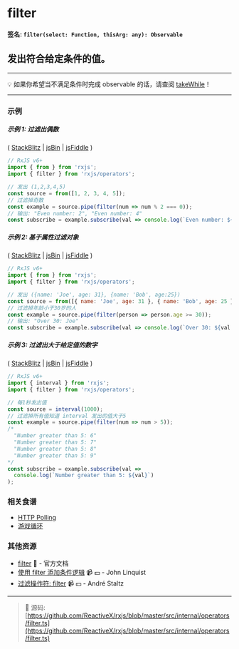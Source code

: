 # filter

#### 签名: `filter(select: Function, thisArg: any): Observable`

## 发出符合给定条件的值。

---

:bulb: 如果你希望当不满足条件时完成 observable 的话，请查阅 [takeWhile](takewhile.md)！

---

### 示例

##### 示例 1: 过滤出偶数

( [StackBlitz](https://stackblitz.com/edit/typescript-4g4cys?file=index.ts&devtoolsheight=100) | [jsBin](http://jsbin.com/vafogoluye/1/edit?js,console) |
[jsFiddle](https://jsfiddle.net/btroncone/tkz0fuy2/) )

```js
// RxJS v6+
import { from } from 'rxjs';
import { filter } from 'rxjs/operators';

// 发出 (1,2,3,4,5)
const source = from([1, 2, 3, 4, 5]);
// 过滤掉奇数
const example = source.pipe(filter(num => num % 2 === 0));
// 输出: "Even number: 2", "Even number: 4"
const subscribe = example.subscribe(val => console.log(`Even number: ${val}`));
```

##### 示例 2: 基于属性过滤对象

( [StackBlitz](https://stackblitz.com/edit/typescript-n73fsn?file=index.ts&devtoolsheight=100) | [jsBin](http://jsbin.com/qihagaxuso/1/edit?js,console) |
[jsFiddle](https://jsfiddle.net/btroncone/yjdsoug1/) )

```js
// RxJS v6+
import { from } from 'rxjs';
import { filter } from 'rxjs/operators';

// 发出 ({name: 'Joe', age: 31}, {name: 'Bob', age:25})
const source = from([{ name: 'Joe', age: 31 }, { name: 'Bob', age: 25 }]);
// 过滤掉年龄小于30岁的人
const example = source.pipe(filter(person => person.age >= 30));
// 输出: "Over 30: Joe"
const subscribe = example.subscribe(val => console.log(`Over 30: ${val.name}`));
```

##### 示例 3: 过滤出大于给定值的数字

( [StackBlitz](https://stackblitz.com/edit/typescript-eyvvfu?file=index.ts&devtoolsheight=100) | [jsBin](http://jsbin.com/rakabaheyu/1/edit?js,console) |
[jsFiddle](https://jsfiddle.net/btroncone/g1tgreha/) )

```js
// RxJS v6+
import { interval } from 'rxjs';
import { filter } from 'rxjs/operators';

// 每1秒发出值
const source = interval(1000);
// 过滤掉所有值知道 interval 发出的值大于5
const example = source.pipe(filter(num => num > 5));
/*
  "Number greater than 5: 6"
  "Number greater than 5: 7"
  "Number greater than 5: 8"
  "Number greater than 5: 9"
*/
const subscribe = example.subscribe(val =>
  console.log(`Number greater than 5: ${val}`)
);
```

### 相关食谱

* [HTTP Polling](../../recipes/http-polling.md)
* [游戏循环](../../recipes/gameloop.md)

### 其他资源

* [filter](https://cn.rx.js.org/class/es6/Observable.js~Observable.html#instance-method-filter) :newspaper: - 官方文档
* [使用 filter 添加条件逻辑](https://egghead.io/lessons/rxjs-adding-conditional-logic-with-filter?course=step-by-step-async-javascript-with-rxjs) :video_camera: :dollar: - John Linquist
* [过滤操作符: filter](https://egghead.io/lessons/rxjs-filtering-operator-filter?course=rxjs-beyond-the-basics-operators-in-depth) :video_camera: :dollar: - André Staltz

---
> :file_folder: 源码:  [https://github.com/ReactiveX/rxjs/blob/master/src/internal/operators/filter.ts](https://github.com/ReactiveX/rxjs/blob/master/src/internal/operators/filter.ts)
